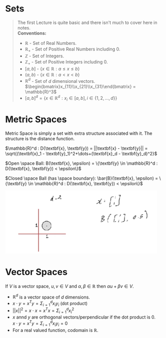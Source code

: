 # Sets  

> The first Lecture is quite basic and there isn't much to cover here in notes.  
> **Conventions:** 
> - $\mathbb{R}$ - Set of Real Numbers.
> - $\mathbb{R}_+$ - Set of Positive Real Numbers including $0$.
> - $\mathbb{Z}$ - Set of Integers.
> - $\mathbb{Z}_+$ - Set of Positive Integers including $0$.
> - $[a, b]$ - $\{x \in \mathbb{R}: a \leq x \leq b\}$
> - $(a, b)$ - $\{x \in \mathbb{R}: a < x < b\}$
> - $\mathbb{R}^d$ - Set of $d$ dimensional vectors. 
$\begin{bmatrix}x_{11}\\x_{21}\\x_{31}\end{bmatrix} =  \mathbb{R}^3$
> - $[a, b]^d = \{x \in \mathbb{R}^d: x_i \in [a, b], i \in \{1, 2, \dots, d\}\}$

# Metric Spaces  

Metric Space is simply a set with extra structure associated with it. The structure is the distance function.   

$\mathbb{R}^d : D(\textbf{x}, \textbf{y}) = ||\textbf{x} - \textbf{y}|| = \sqrt{(\textbf{x}_1 - \textbf{y}_1)^2+\dots+(\textbf{x}_d - \textbf{y}_d)^2}$  

$Open \space Ball: B(\textbf{x}, \epsilon) = \{\textbf{y} \in \mathbb{R}^d : D(\textbf{x}, \textbf{y}) < \epsilon\}$  

$Closed \space Ball (has \space boundary): \bar{B}(\textbf{x}, \epsilon) = \{\textbf{y} \in \mathbb{R}^d : D(\textbf{x}, \textbf{y}) < \epsilon\}$  

![Alt text](./images/metric_ball.png)  


# Vector Spaces  
If $V$ is a vector space, $u, v \in V$ and $\alpha, \beta \in \mathbb{R}$ then $\alpha u + \beta v \in V$.
- $\mathbb{R}^d$ is a vector space of $d$ dimensions.
- $x\cdot y = x^Ty = \Sigma_{i=1}^d x_i y_i$ (dot product)
- $||x||^2 = x\cdot x = x^Tx =  \Sigma_{i=1}^d x_i^2$
- $x$ annd $y$ are orthogonal vectors/perpendicular if the dot product is $0$.  
$x\cdot y = x^Ty = \Sigma_{i=1}^d x_i y_i = 0$
- For a real valued function, codomain is $\mathbb{R}$.
